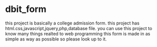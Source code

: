 # dbit_form
this project is basically a college admission form.
this project has html.css,javascript,jquery,php,database file.
you can use this project to know many things realted to web programming
this form is made in as simple as way as possible
so please look up to it.
